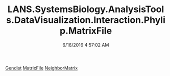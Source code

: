 ﻿---
title: LANS.SystemsBiology.AnalysisTools.DataVisualization.Interaction.Phylip.MatrixFile
date: 6/16/2016 4:57:02 AM
---

[Gendist](T-LANS.SystemsBiology.AnalysisTools.DataVisualization.Interaction.Phylip.MatrixFile.Gendist.html)
[MatrixFile](T-LANS.SystemsBiology.AnalysisTools.DataVisualization.Interaction.Phylip.MatrixFile.MatrixFile.html)
[NeighborMatrix](T-LANS.SystemsBiology.AnalysisTools.DataVisualization.Interaction.Phylip.MatrixFile.NeighborMatrix.html)
